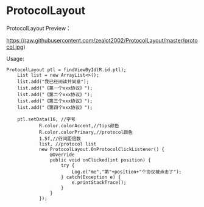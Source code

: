 # ProtocolLayout
ProtocolLayout
Preview：

<img>https://raw.githubusercontent.com/zealot2002/ProtocolLayout/master/protocol.jpg)</img>


Usage:

    ProtocolLayout ptl = findViewById(R.id.ptl);
        List list = new ArrayList<>();
        list.add("我已经阅读并同意");
        list.add("《第一个xxx协议》");
        list.add("《第二个xxx协议》");
        list.add("《第三个xxx协议》");
        list.add("《第四个xxx协议》");

        ptl.setData(16, //字号
                R.color.colorAccent,//tips颜色
                R.color.colorPrimary,//protocol颜色
                1.5f,//行间距倍数
                list, //protocol list
                new ProtocolLayout.OnProtocolClickListener() {
                    @Override
                    public void onClicked(int position) {
                        try {
                            Log.e("me","第"+position+"个协议被点击了");
                        } catch(Exception e) {
                            e.printStackTrace();
                        }
                    }
                });
